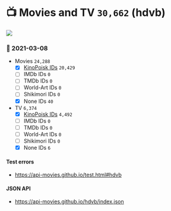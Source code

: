 # :tv: Movies and TV `30,662` (hdvb)

<a href="https://API-Movies.github.io"><img src="https://API-Movies.github.io/banner.png?cache"></a>

### :date: 2021-03-08
- Movies `24,288`
  - [x] <a href="https://API-Movies.github.io/hdvb/movie_kinopoisk_ids.json">KinoPoisk IDs</a> `20,429`
  - [ ] IMDb IDs `0`
  - [ ] TMDb IDs `0`
  - [ ] World-Art IDs `0`
  - [ ] Shikimori IDs `0`
  - [x] None IDs `40`
- TV `6,374`
  - [x] <a href="https://API-Movies.github.io/hdvb/tv_kinopoisk_ids.json">KinoPoisk IDs</a> `4,492`
  - [ ] IMDb IDs `0`
  - [ ] TMDb IDs `0`
  - [ ] World-Art IDs `0`
  - [ ] Shikimori IDs `0`
  - [x] None IDs `6`
#### Test errors
- <a href='https://api-movies.github.io/test.html#hdvb'>https://api-movies.github.io/test.html#hdvb</a>
#### JSON API
- <a href='https://api-movies.github.io/hdvb/index.json'>https://api-movies.github.io/hdvb/index.json</a>
